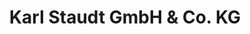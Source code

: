 ---
title: "Karl Staudt GmbH & Co. KG"
url: /gross-umstadt/karl-staudt-gmbh-und-co-kg/
shop: Baustoffe
---